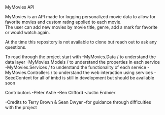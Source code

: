 MyMovies API 

  MyMovies is an API made for logging personalized movie data to allow for favorite movies and custom rating applied to each movie.  
  The user can add new movies by movie title, genre, add a mark for favorite or would watch again.  
  
  At the time this repository is not available to clone but reach out to ask any questions.
  
  To read through the project start with
  -MyMovies.Data / to understand the data layer
  -MyMovies.Models / to understand the properties in each service
  -MyMovies.Services / to understand the functionality of each service
  -MyMovies.Controllers / to understand the web interaction using services
  -SeedContent for all of imbd is still in development but should be available soon
  
  Contributors
  -Peter Astle
  -Ben Clifford
  -Justin Erdmier
  
  -Credits to 
        Terry Brown 
            &
        Sean Dwyer
  -for guidance through difficulties with the project

